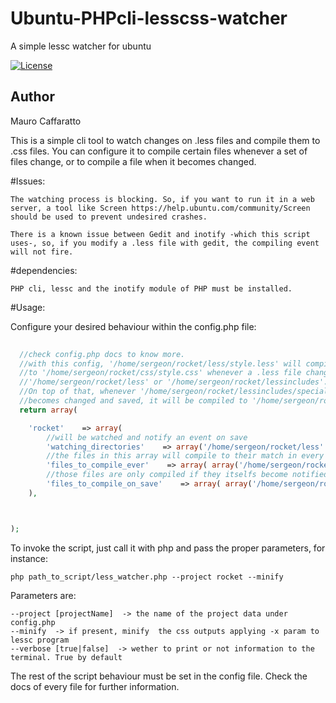 # Ubuntu-PHPcli-lesscss-watcher
A simple lessc watcher for ubuntu

[![License](https://poser.pugx.org/leaphly/cart-bundle/license.png)](https://packagist.org/packages/leaphly/cart-bundle)

## Author
Mauro Caffaratto

This is a simple cli tool to watch changes on .less files and compile them to .css files. You can configure it to compile certain files whenever a set of files change, or to compile a file when it becomes changed.

#Issues:

    The watching process is blocking. So, if you want to run it in a web server, a tool like Screen https://help.ubuntu.com/community/Screen should be used to prevent undesired crashes.
    
    There is a known issue between Gedit and inotify -which this script uses-, so, if you modify a .less file with gedit, the compiling event will not fire. 

#dependencies:

    PHP cli, lessc and the inotify module of PHP must be installed. 

#Usage:

Configure your desired behaviour within the config.php file:

```php
  
  //check config.php docs to know more.
  //with this config, '/home/sergeon/rocket/less/style.less' will compile 
  //to '/home/sergeon/rocket/css/style.css' whenever a .less file changes under 
  //'/home/sergeon/rocket/less' or '/home/sergeon/rocket/lessincludes'.
  //On top of that, whenever '/home/sergeon/rocket/lessincludes/special.less'
  //becomes changed and saved, it will be compiled to '/home/sergeon/rocket/css/special.css'
  return array(

    'rocket'    => array(
        //will be watched and notify an event on save
        'watching_directories'    => array('/home/sergeon/rocket/less' , '/home/sergeon/rocket/lessincludes' ),
        //the files in this array will compile to their match in every inotify event
        'files_to_compile_ever'    => array( array('/home/sergeon/rocket/less/style.less' => '/home/sergeon/rocket/css/style.css' )     ),
        //those files are only compiled if they itselfs become notified
        'files_to_compile_on_save'    => array( array('/home/sergeon/rocket/lessincludes/special.less' => '/home/sergeon/rocket/css/special.css') ),
    ),



);

```

  To invoke the script, just call it with php and pass the proper parameters, for instance:
  
```
php path_to_script/less_watcher.php --project rocket --minify
```

  Parameters are:
  ```
  --project [projectName]  -> the name of the project data under config.php
  --minify  -> if present, minify  the css outputs applying -x param to lessc program  
  --verbose [true|false]  -> wether to print or not information to the terminal. True by default
  ```
  
  The rest of the script behaviour must be set in the config file. Check the docs of every file
  for further information.

